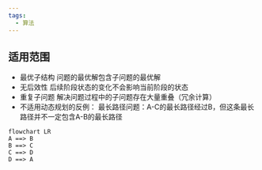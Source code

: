 ```yaml
---
tags:
  - 算法
---
```


## 适用范围
- 最优子结构
  问题的最优解包含子问题的最优解
- 无后效性
  后续阶段状态的变化不会影响当前阶段的状态
- 重复子问题
  解决问题过程中的⼦问题存在⼤量重叠（冗余计算）
- 不适⽤动态规划的反例：
  最长路径问题：A-C的最长路径经过B，但这条最长路径并不⼀定包含A-B的最长路径

```mermaid
flowchart LR
A ==> B
B ==> C
C ==> D
D ==> A
```